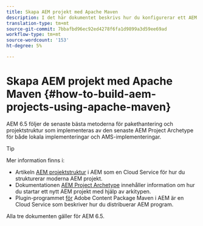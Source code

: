 ```yaml
---
title: Skapa AEM projekt med Apache Maven
description: I det här dokumentet beskrivs hur du konfigurerar ett AEM baserat på Apache Maven
translation-type: tm+mt
source-git-commit: 7bbafbd96ec92ed4278f6fa1d9899a3d59ee69ad
workflow-type: tm+mt
source-wordcount: '153'
ht-degree: 5%

---
```



# Skapa AEM projekt med Apache Maven {#how-to-build-aem-projects-using-apache-maven}

AEM 6.5 följer de senaste bästa metoderna för pakethantering och projektstruktur som implementeras av den senaste AEM Project Archetype för både lokala implementeringar och AMS-implementeringar.

>[!TIP]
>
>Mer information finns i:
>
>* Artikeln [AEM projektstruktur](https://docs.adobe.com/content/help/en/experience-manager-cloud-service/implementing/developing/aem-project-content-package-structure.html) i AEM som en Cloud Service för hur du strukturerar moderna AEM projekt.
>* Dokumentationen [AEM Project Archetype](https://docs.adobe.com/content/help/en/experience-manager-core-components/using/developing/archetype/overview.html) innehåller information om hur du startar ett nytt AEM projekt med hjälp av arkitypen.
>* Plugin-programmet [för](https://experienceleague.adobe.com/docs/experience-manager-cloud-service/implementing/developer-tools/maven-plugin.html?lang=en#developer-tools) Adobe Content Package Maven i AEM är en Cloud Service som beskriver hur du distribuerar AEM program.

>
>
Alla tre dokumenten gäller för AEM 6.5.
